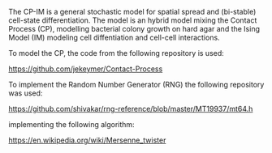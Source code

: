 The CP-IM is a general stochastic model for spatial spread and (bi-stable) cell-state differentiation. 
The model is an hybrid model mixing the Contact Process (CP), modelling bacterial colony growth on hard agar and 
the Ising Model (IM) modeling cell diffentiation and cell-cell interactions. 

To model the CP, the code from the following repository is used:

https://github.com/jekeymer/Contact-Process

To implement the Random Number Generator (RNG) the following repository was used:

https://github.com/shivakar/rng-reference/blob/master/MT19937/mt64.h

implementing the following algorithm:

https://en.wikipedia.org/wiki/Mersenne_twister

